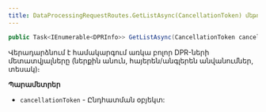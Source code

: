 ```yaml
---
title: DataProcessingRequestRoutes.GetListAsync(CancellationToken) մեթոդ
---
```


```c#
public Task<IEnumerable<DPRInfo>> GetListAsync(CancellationToken cancellationToken = default)
```

Վերադարձնում է համակարգում առկա բոլոր DPR-ների մետատվյալները (ներքին անուն, հայերեն/անգլերեն անվանումներ, տեսակ)։

**Պարամետրեր**

* `cancellationToken` - Ընդհատման օբյեկտ:

